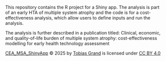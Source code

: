 This repository contains the R project for a Shiny app. The analysis is part of an early HTA of multiple system atrophy and the code is for a cost-effectiveness analysis, which allow users to define inputs and run the analysis. 

The analysis is further described in a publication titled: Clinical, economic, and quality-of-life burden of multiple system atrophy: cost-effectiveness modelling for early health technology assessment

<a href="https://creativecommons.org">CEA_MSA_ShinyApp</a> © 2025 by <a href="https://creativecommons.org">Tobias Grand</a> is licensed under <a href="https://creativecommons.org/licenses/by/4.0/">CC BY 4.0</a>
<img src="https://mirrors.creativecommons.org/presskit/icons/cc.svg" style="width: 1em; height: 1em; margin-left: .2em;">
<img src="https://mirrors.creativecommons.org/presskit/icons/by.svg" style="width: 1em; height: 1em; margin-left: .2em;">
